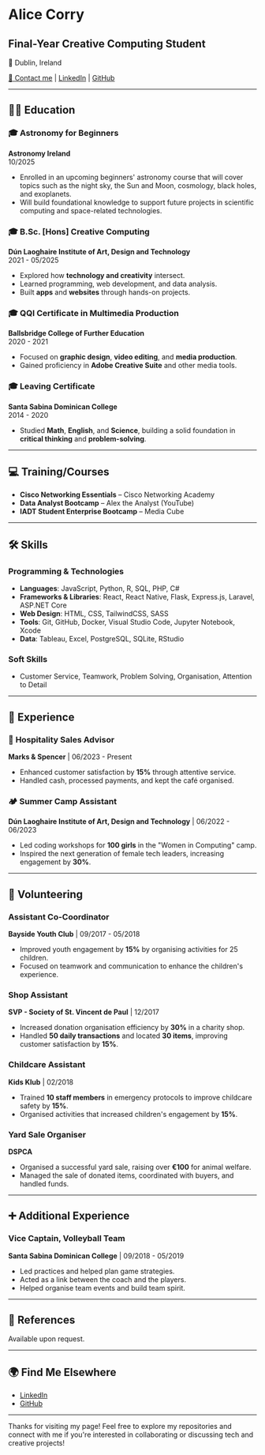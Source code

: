 # Alice Corry

## Final-Year Creative Computing Student

📍 Dublin, Ireland

[📧 Contact me](mailto:alicecorry@icloud.com) | [LinkedIn](https://linkedin.com/in/alice-corry) | [GitHub](https://github.com/ac-png)

---

## 🧑‍🎓 Education

### 🎓 **Astronomy for Beginners**  
**Astronomy Ireland**  
10/2025  
- Enrolled in an upcoming beginners' astronomy course that will cover topics such as the night sky, the Sun and Moon, cosmology, black holes, and exoplanets.
- Will build foundational knowledge to support future projects in scientific computing and space-related technologies.
  
### 🎓 **B.Sc. [Hons] Creative Computing**  
**Dún Laoghaire Institute of Art, Design and Technology**  
2021 - 05/2025  
- Explored how **technology and creativity** intersect.
- Learned programming, web development, and data analysis.
- Built **apps** and **websites** through hands-on projects.

### 🎓 **QQI Certificate in Multimedia Production**  
**Ballsbridge College of Further Education**  
2020 - 2021  
- Focused on **graphic design**, **video editing**, and **media production**.
- Gained proficiency in **Adobe Creative Suite** and other media tools.

### 🎓 **Leaving Certificate**  
**Santa Sabina Dominican College**  
2014 - 2020  
- Studied **Math**, **English**, and **Science**, building a solid foundation in **critical thinking** and **problem-solving**.

---

## 💻 Training/Courses

- **Cisco Networking Essentials** – Cisco Networking Academy
- **Data Analyst Bootcamp** – Alex the Analyst (YouTube)
- **IADT Student Enterprise Bootcamp** – Media Cube

---

## 🛠️ Skills

### **Programming & Technologies**
- **Languages**: JavaScript, Python, R, SQL, PHP, C#
- **Frameworks & Libraries**: React, React Native, Flask, Express.js, Laravel, ASP.NET Core
- **Web Design**: HTML, CSS, TailwindCSS, SASS
- **Tools**: Git, GitHub, Docker, Visual Studio Code, Jupyter Notebook, Xcode
- **Data**: Tableau, Excel, PostgreSQL, SQLite, RStudio

### **Soft Skills**
- Customer Service, Teamwork, Problem Solving, Organisation, Attention to Detail

---

## 💼 Experience

### 🏢 **Hospitality Sales Advisor**  
**Marks & Spencer** | 06/2023 - Present  
- Enhanced customer satisfaction by **15%** through attentive service.
- Handled cash, processed payments, and kept the café organised.

### 🏕️ **Summer Camp Assistant**  
**Dún Laoghaire Institute of Art, Design and Technology** | 06/2022 - 06/2023  
- Led coding workshops for **100 girls** in the "Women in Computing" camp.
- Inspired the next generation of female tech leaders, increasing engagement by **30%**.

---

## 🤝 Volunteering

### **Assistant Co-Coordinator**  
**Bayside Youth Club** | 09/2017 - 05/2018  
- Improved youth engagement by **15%** by organising activities for 25 children.
- Focused on teamwork and communication to enhance the children's experience.

### **Shop Assistant**  
**SVP - Society of St. Vincent de Paul** | 12/2017  
- Increased donation organisation efficiency by **30%** in a charity shop.
- Handled **50 daily transactions** and located **30 items**, improving customer satisfaction by **15%**.

### **Childcare Assistant**  
**Kids Klub** | 02/2018  
- Trained **10 staff members** in emergency protocols to improve childcare safety by **15%**.
- Organised activities that increased children's engagement by **15%**.

### **Yard Sale Organiser**  
**DSPCA**  
- Organised a successful yard sale, raising over **€100** for animal welfare.
- Managed the sale of donated items, coordinated with buyers, and handled funds.

---

## ➕ Additional Experience

### **Vice Captain, Volleyball Team**
**Santa Sabina Dominican College** | 09/2018 - 05/2019
- Led practices and helped plan game strategies.
- Acted as a link between the coach and the players.
- Helped organise team events and build team spirit.

---

## 📄 References

Available upon request.

---

## 🌍 Find Me Elsewhere
- [LinkedIn](https://linkedin.com/in/alice-corry)
- [GitHub](https://github.com/ac-png)

---

Thanks for visiting my page! Feel free to explore my repositories and connect with me if you're interested in collaborating or discussing tech and creative projects!
